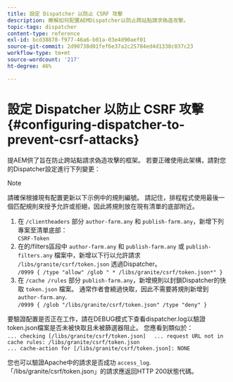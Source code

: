 ```yaml
---
title: 設定 Dispatcher 以防止 CSRF 攻擊
description: 瞭解如何配置AEMDispatcher以防止跨站點請求偽造攻擊。
topic-tags: dispatcher
content-type: reference
exl-id: bcd38878-f977-46a6-b01a-03e4d90aef01
source-git-commit: 2d90738d01fef6e37a2c25784ed4d1338c037c23
workflow-type: tm+mt
source-wordcount: '217'
ht-degree: 46%

---
```


# 設定 Dispatcher 以防止 CSRF 攻擊{#configuring-dispatcher-to-prevent-csrf-attacks}

提AEM供了旨在防止跨站點請求偽造攻擊的框架。 若要正確使用此架構，請對您的Dispatcher設定進行下列變更：

>[!NOTE]
>
>請確保根據現有配置更新以下示例中的規則編號。 請記住，排程程式使用最後一個匹配規則來授予允許或拒絕，因此將規則放在現有清單的底部附近。

1. 在 `/clientheaders` 部分 `author-farm.any` 和 `publish-farm.any`，新增下列專案至清單底部：\
   `CSRF-Token`
1. 在的/filters區段中 `author-farm.any` 和 `publish-farm.any` 或 `publish-filters.any` 檔案中，新增以下行以允許請求 `/libs/granite/csrf/token.json` 透過Dispatcher。\
   `/0999 { /type "allow" /glob " * /libs/granite/csrf/token.json*" }`
1. 在 `/cache /rules` 部分 `publish-farm.any`，新增規則以封鎖Dispatcher的快取 `token.json` 檔案。 通常作者會繞過快取，因此不需要將規則新增到 `author-farm.any`.\
   `/0999 { /glob "/libs/granite/csrf/token.json" /type "deny" }`

要驗證配置是否正在工作，請在DEBUG模式下查看dispatcher.log以驗證token.json檔案是否未被快取且未被篩選器阻止。 您應看到類似於：\
`... checking [/libs/granite/csrf/token.json]  `
`... request URL not in cache rules: /libs/granite/csrf/token.json`\
`... cache-action for [/libs/granite/csrf/token.json]: NONE`

您也可以驗證Apache中的請求是否成功 `access_log`. 「/libs/granite/csrf/token.json」的請求應返回HTTP 200狀態代碼。
